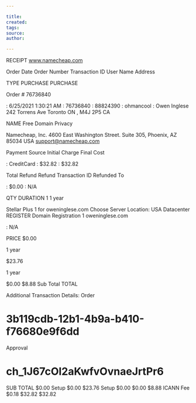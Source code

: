 ```yaml
---

title:
created:
tags:
source:
author:

---
```

RECEIPT
www.namecheap.com

Order Date
Order Number
Transaction ID
User Name
Address

TYPE
PURCHASE
PURCHASE

Order # 76736840

: 6/25/2021 1:30:21 AM
: 76736840
: 88824390
: ohmancool
: Owen Inglese
242 Torrens Ave
Toronto
ON , M4J 2P5
CA

NAME
Free Domain Privacy

Namecheap, Inc.
4600 East Washington Street. Suite 305,
Phoenix, AZ 85034
USA
support@namecheap.com

Payment Source
Initial Charge
Final Cost

: CreditCard
: $32.82
: $32.82

Total Refund
Refund Transaction
ID
Refunded To

: $0.00
: N/A

QTY DURATION
1
1 year

Stellar Plus
1
for oweninglese.com
Choose Server Location: USA Datacenter
REGISTER
Domain Registration
1
oweninglese.com

: N/A

PRICE
$0.00

1 year

$23.76

1 year

$0.00
$8.88
Sub Total
TOTAL

Additional Transaction Details:
Order
# 3b119cdb-12b1-4b9a-b410-f76680e9f6dd
Approval
# ch_1J67cOI2aKwfvOvnaeJrtPr6

SUB TOTAL
$0.00
Setup $0.00
$23.76
Setup $0.00
$0.00
$8.88
ICANN Fee $0.18
$32.82
$32.82


